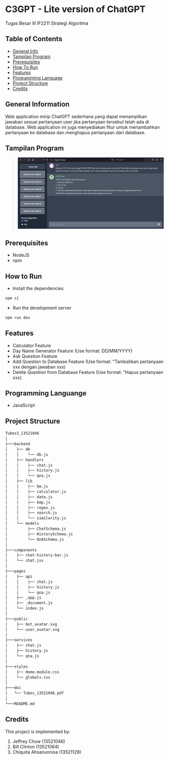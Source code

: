 # C3GPT - Lite version of ChatGPT

Tugas Besar III IF2211 Strategi Algoritma
<br />

## Table of Contents
* [General Info](#general-information)
* [Tampilan Program](#tampilan-program)
* [Prerequisites](#prerequisites)
* [How To Run](#how-to-run)
* [Features](#features)
* [Programming Language](#programming-language)
* [Project Structure](#project-structure)
* [Credits](#credits)

## General Information
Web application mirip ChatGPT sederhana yang dapat menampilkan jawaban sesuai pertanyaan user jika pertanyaan tersebut telah ada di database. Web application ini juga menyediakan fitur untuk menambahkan pertanyaan ke database dan menghapus pertanyaan dari database.

## Tampilan Program
> ![Main View](./screenshot/main.png)

## Prerequisites

- NodeJS
- npm

## How to Run

- Install the dependencies

```bash
npm ci
```

- Run the development server

```bash
npm run dev
```

## Features
- Calculator Feature
- Day Name Generator Feature (Use format: DD/MM/YYYY)
- Ask Question Feature
- Add Question to Database Feature (Use format: "Tambahkan pertanyaan xxx dengan jawaban xxx)
- Delete Question from Database Feature (Use format: "Hapus pertanyaan xxx)

## Programming Languange
* JavaScript

## Project Structure
```bash
Tubes3_13521046
│
├───backend
│    ├── db
│    │    └── db.js
│    ├── handlers
│    │    ├── chat.js
│    │    ├── history.js
│    │    └── qna.js
│    ├── lib
│    │    ├── bm.js
│    │    ├── calculator.js
│    │    ├── date.js
│    │    ├── kmp.js
│    │    ├── regex.js
│    │    ├── search.js
│    │    └── similarity.js
│    └── models
│         ├── ChatSchema.js
│         ├── HistorySchema.js
│         └── QnASchema.js
│
├───components
│    ├── chat-history-bar.js
│    └── chat.jsx
│
├───pages
│    ├── api
│    │    ├── chat.js
│    │    ├── history.js
│    │    └── qna.js
│    ├── _app.js
│    ├── _document.js
│    └── index.js
│
├───public
│    ├── bot_avatar.svg
│    └── user_avatar.svg
│
├───services
│    ├── chat.js
│    ├── history.js
│    └── qna.js
│
├───styles
│    ├── Home.module.css
│    └── globals.css
│
├───doc
│   └── Tubes_13521046.pdf
│
└───README.md
```

## Credits
This project is implemented by:
1. Jeffrey Chow (13521046)
2. Bill Clinton (13521064)
3. Chiquita Ahsanunnisa (13521129)
